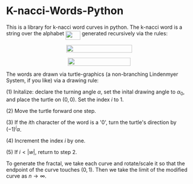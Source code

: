 # K-nacci-Words-Python
This is a library for k-nacci word curves in python.
The k-nacci word is a string over the alphabet <img src="/tex/f2fa7155e973c035d80aa7aa0b483d0f.svg?invert_in_darkmode&sanitize=true" align=middle width=40.18272059999999pt height=24.65753399999998pt/> generated recursively via the rules:

<p align="center"><img src="/tex/86a1c703632dc6fa5ac0815e8d219aba.svg?invert_in_darkmode&sanitize=true" align=middle width=178.09934669999998pt height=20.6229144pt/></p>

<p align="center"><img src="/tex/ca99b418bd1b70837cb0187a1dbc8966.svg?invert_in_darkmode&sanitize=true" align=middle width=170.06911019999998pt height=22.127716049999997pt/></p>

The words are drawn via turtle-graphics (a non-branching Lindenmyer System, if you like) via a drawing rule:

  (1) Initalize: declare the turning angle $\alpha$, set the inital drawing angle to $\alpha_0$, and place the turtle on $(0,0)$. Set the index $i$ to 1.

  (2) Move the turtle forward one step.

  (3) If the $i$th character of the word is a '0', turn the turtle's direction by $(-1)^{i} \alpha$.

  (4) Increment the index $i$ by one.

  (5) If $i<|w|$, return to step 2.

To generate the fractal, we take each curve and rotate/scale it so that the endpoint of the curve touches $(0,1)$. Then we take the limit of the modified curve as $n \rightarrow \infty$.
